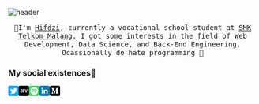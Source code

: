 ![header](https://capsule-render.vercel.app/api?type=waving&color=gradient&height=300&section=header&text=Hello%2C+devs!👾&fontSize=90)
<p align="center">
  <samp>
   👋I'm <a href="https://www.linkedin.com/in/muhammad-hifdzi-maulana-83a3a6203">Hifdzi</a>, currently a vocational school student at <a href="https://smktelkom-mlg.sch.id/">SMK Telkom Malang</a>. I got some interests in the field of Web Development, Data Science, and Back-End Engineering. Ocassionally do hate programming 🤡
  </samp>
</p>

### My social existences👣
<a href="https://twitter.com/thehifdzi">
  <img align="left" alt="Vedant Jajoo Twitter" width="21px" src="https://raw.githubusercontent.com/edent/SuperTinyIcons/099dc12b59179d07d534069bc8551718f786d91a/images/svg/twitter.svg" />
</a>
<a href="https://dev.to/hifdzi">
  <img align="left" alt="Vedant Jajoo DEV" width="21px" src="https://raw.githubusercontent.com/edent/SuperTinyIcons/099dc12b59179d07d534069bc8551718f786d91a/images/svg/dev_to.svg" />
</a>
<a href="https://open.spotify.com/user/voux6ziwc2vgyc3k4fv6fu8rs?si=7a1f43be7f1649cf">
  <img align="left" alt="Vedant Jajoo Reddit" width="21px" src="https://raw.githubusercontent.com/edent/SuperTinyIcons/099dc12b59179d07d534069bc8551718f786d91a/images/svg/spotify.svg" />
</a>
<a href=https://www.linkedin.com/in/muhammad-hifdzi-maulana-83a3a6203/>
  <img align="left" alt="Vedant Jajoo Linkdin" width="21px" src="https://raw.githubusercontent.com/edent/SuperTinyIcons/099dc12b59179d07d534069bc8551718f786d91a/images/svg/linkedin.svg" />
</a>
<a href="https://medium.com/@hifdzi">
  <img align="left" alt="Vedant Jajoo Medium" width="21px" src="https://raw.githubusercontent.com/edent/SuperTinyIcons/099dc12b59179d07d534069bc8551718f786d91a/images/svg/medium.svg" />
</a>
